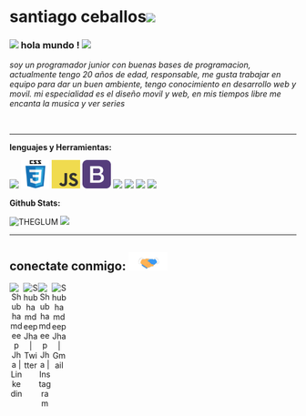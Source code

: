 # santiago ceballos<img src="https://github.com/TheDudeThatCode/TheDudeThatCode/blob/master/Assets/Mario_Hello_Big.gif" width="30px">

### <img src="https://github.com/TheDudeThatCode/TheDudeThatCode/blob/master/Assets/Hi.gif" width="29px"> hola mundo !&nbsp;<img src="https://github.com/TheDudeThatCode/TheDudeThatCode/blob/master/Assets/Earth.gif" width="24px">

<p>
  <em>
    soy un programador junior con buenas bases de programacion, actualmente tengo 20 años de edad, responsable, me gusta trabajar en equipo para dar un buen ambiente, 
    tengo conocimiento en desarrollo web y movil.
    mi especialidad es el diseño movil y web, en mis tiempos libre me encanta la musica y ver series
  </em>  
</p>


<br>

---
**lenguajes y Herramientas:** 


<code><a href="https://developer.mozilla.org/es/docs/Web/HTML/Element/html"><img height="50" src="https://www.vectorlogo.zone/logos/w3_html5/w3_html5-icon.svg"></a></code>
<code><a href="https://developer.mozilla.org/es/docs/Web/CSS" target="_blank"><img height="50" src="https://raw.githubusercontent.com/github/explore/80688e429a7d4ef2fca1e82350fe8e3517d3494d/topics/css/css.png"></a></code>
<code><a href="https://developer.mozilla.org/es/docs/Web/JavaScript" target="_blank"><img height="50" src="https://raw.githubusercontent.com/github/explore/80688e429a7d4ef2fca1e82350fe8e3517d3494d/topics/javascript/javascript.png"></a></code>
<code><a href="https://getbootstrap.com/" target="_blank"><img height="50"                                                     src="https://raw.githubusercontent.com/github/explore/80688e429a7d4ef2fca1e82350fe8e3517d3494d/topics/bootstrap/bootstrap.png"></a></code>
<code><a href="https://es.reactjs.org/" target="_blank"><img height="50" src="https://www.vectorlogo.zone/logos/reactjs/reactjs-ar21.svg"></a></code>
<code><a href="https://code.visualstudio.com/" target="_blank"><img height="50" src="https://www.vectorlogo.zone/logos/visualstudio_code/visualstudio_code-icon.svg"></a></code>
<code><a href="https://code.visualstudio.com/" target="_blank"><img height="50" src="https://www.vectorlogo.zone/logos/git-scm/git-scm-ar21.svg"></a></code>
<code><a href="https://firebase.google.com/" target="_blank"><img height="50" src="https://www.vectorlogo.zone/logos/firebase/firebase-ar21.svg"></a></code>


**Github Stats:**

 ![THEGLUM](https://github-readme-stats.vercel.app/api?username=THEGLUM&show_icons=true&theme=tokyonight)
<img src="https://github-readme-stats.vercel.app/api/top-langs/?username=THEGLUM&count_private=true&theme=tokyonight"> 
  
---
## conectate conmigo: <img src="https://github.com/SatYu26/SatYu26/blob/master/Assets/Handshake.gif" height="32px">

<p align="center">
  <a href="https://www.linkedin.com/in/santiago-ceballos-deossa-5410421b8/">
    <img align="left" alt="Shubhamdeep Jha | Linkedin" width="24px" src="https://github.com/TheDudeThatCode/TheDudeThatCode/blob/master/Assets/Linkedin.svg" />
  </a>
  <a href="https://twitter.com/tiagoceballosz1">
    <img align="left" alt="Shubhamdeep Jha | Twitter" width="26px" src="https://github.com/TheDudeThatCode/TheDudeThatCode/blob/master/Assets/Twitter.svg" />
  </a>
  <a href="https://www.instagram.com/santiago_ceballoz/">
    <img align="left" alt="Shubhamdeep Jha | Instagram" width="24px" src="https://github.com/TheDudeThatCode/TheDudeThatCode/blob/master/Assets/Instagram.svg" />
  </a>
  <a href="mailto:santiceballos67@gmail.com">
    <img align="left" alt="Shubhamdeep Jha | Gmail" width="26px" src="https://github.com/TheDudeThatCode/TheDudeThatCode/blob/master/Assets/Gmail.svg" />
  </a>
</p>
